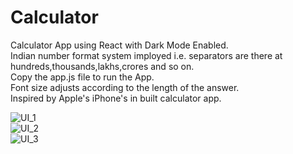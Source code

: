 # Calculator
Calculator App using React with Dark Mode Enabled.   
Indian number format system imployed i.e. separators are there at hundreds,thousands,lakhs,crores and so on.   
Copy the app.js file to run the App.   
Font size adjusts according to the length of the answer.   
Inspired by Apple's iPhone's in built calculator app.   

![UI_1](https://user-images.githubusercontent.com/77040235/109802735-309bbd80-7c46-11eb-8a70-dffd73655902.PNG)    
![UI_2](https://user-images.githubusercontent.com/77040235/109802739-31ccea80-7c46-11eb-9e32-5c7181579b5f.PNG)      
![UI_3](https://user-images.githubusercontent.com/77040235/109802744-32fe1780-7c46-11eb-98f2-d53e092c2d31.PNG)      

